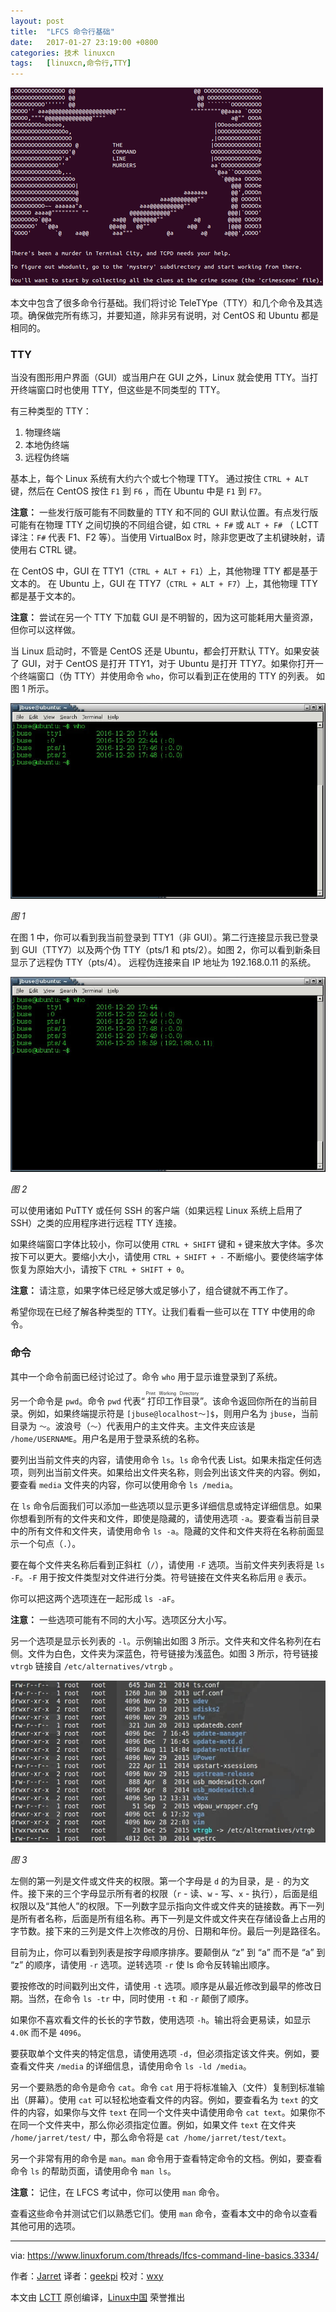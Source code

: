```yaml
---
layout: post
title:	"LFCS 命令行基础"
date:	2017-01-27 23:19:00 +0800 
categories:	技术 linuxcn 
tags:	[linuxcn,命令行,TTY]
---
```



![](/Asserts/Images/album/201701/27/231929evjai75ixudbv95s.png)


本文中包含了很多命令行基础。我们将讨论 TeleTYpe（TTY）和几个命令及其选项。确保做完所有练习，并要知道，除非另有说明，对 CentOS 和 Ubuntu 都是相同的。


### TTY


当没有图形用户界面（GUI）或当用户在 GUI 之外，Linux 就会使用 TTY。当打开终端窗口时也使用 TTY，但这些是不同类型的 TTY。


有三种类型的 TTY：


1. 物理终端
2. 本地伪终端
3. 远程伪终端


基本上，每个 Linux 系统有大约六个或七个物理 TTY。 通过按住 `CTRL + ALT` 键，然后在 CentOS 按住 `F1` 到 `F6` ，而在 Ubuntu 中是 `F1` 到 `F7`。


**注意：** 一些发行版可能有不同数量的 TTY 和不同的 GUI 默认位置。有点发行版可能有在物理 TTY 之间切换的不同组合键，如 `CTRL + F#` 或 `ALT + F#` （ LCTT 译注：`F#` 代表 F1、F2 等）。当使用 VirtualBox 时，除非您更改了主机键映射，请使用右 CTRL 键。


在 CentOS 中，GUI 在 TTY1（`CTRL + ALT + F1`）上，其他物理 TTY 都是基于文本的。 在 Ubuntu 上，GUI 在 TTY7（`CTRL + ALT + F7`）上，其他物理 TTY 都是基于文本的。


**注意：** 尝试在另一个 TTY 下加载 GUI 是不明智的，因为这可能耗用大量资源，但你可以这样做。


当 Linux 启动时，不管是 CentOS 还是 Ubuntu，都会打开默认 TTY。如果安装了 GUI，对于 CentOS 是打开 TTY1，对于 Ubuntu 是打开 TTY7。如果你打开一个终端窗口（伪 TTY）并使用命令 `who`，你可以看到正在使用的 TTY 的列表。 如图 1 所示。


![Figure 01.jpg](/Asserts/Images/album/201701/27/231950lpu1yor11cp0v1px.jpg)


*图 1*


在图 1 中，你可以看到我当前登录到 TTY1（非 GUI）。第二行连接显示我已登录到 GUI（TTY7）以及两个伪 TTY（pts/1 和 pts/2）。如图 2，你可以看到新条目显示了远程伪 TTY（pts/4）。 远程伪连接来自 IP 地址为 192.168.0.11 的系统。


![Figure 02.jpg](/Asserts/Images/album/201701/27/231952nbfigdsiqdxpf7kg.jpg)


*图 2*


可以使用诸如 PuTTY 或任何 SSH 的客户端（如果远程 Linux 系统上启用了 SSH）之类的应用程序进行远程 TTY 连接。


如果终端窗口字体比较小，你可以使用 `CTRL + SHIFT` 键和 `+` 键来放大字体。多次按下可以更大。要缩小大小，请使用 `CTRL + SHIFT + -` 不断缩小。要使终端字体恢复为原始大小，请按下 `CTRL + SHIFT + 0`。


**注意：** 请注意，如果字体已经足够大或足够小了，组合键就不再工作了。


希望你现在已经了解各种类型的 TTY。让我们看看一些可以在 TTY 中使用的命令。


### 命令


其中一个命令前面已经讨论过了。命令 `who` 用于显示谁登录到了系统。


另一个命令是 `pwd`。命令 `pwd` 代表“<ruby> 打印工作目录 <rp>  （ </rp> <rt>  Print Working Directory </rt> <rp>  ） </rp></ruby>”。该命令返回你所在的当前目录。例如，如果终端提示符是 `[jbuse@localhost〜]$`，则用户名为 `jbuse`，当前目录为 `〜`。波浪号（`〜`）代表用户的主文件夹。主文件夹应该是 `/home/USERNAME`。用户名是用于登录系统的名称。


要列出当前文件夹的内容，请使用命令 `ls`。`ls` 命令代表 List。如果未指定任何选项，则列出当前文件夹。如果给出文件夹名称，则会列出该文件夹的内容。例如，要查看 `media` 文件夹的内容，你可以使用命令 `ls /media`。


在 `ls` 命令后面我们可以添加一些选项以显示更多详细信息或特定详细信息。如果你想看到所有的文件夹和文件，即使是隐藏的，请使用选项 `-a`。要查看当前目录中的所有文件和文件夹，请使用命令 `ls -a`。隐藏的文件和文件夹将在名称前面显示一个句点（`.`）。


要在每个文件夹名称后看到正斜杠（`/`），请使用 `-F` 选项。当前文件夹列表将是 `ls -F`。`-F` 用于按文件类型对文件进行分类。符号链接在文件夹名称后用 `@` 表示。


你可以把这两个选项连在一起形成 `ls -aF`。


**注意：** 一些选项可能有不同的大小写。选项区分大小写。


另一个选项是显示长列表的 `-l`。示例输出如图 3 所示。文件夹和文件名称列在右侧。文件为白色，文件夹为深蓝色，符号链接为浅蓝色。如图 3 所示，符号链接 `vtrgb` 链接自 `/etc/alternatives/vtrgb` 。


![Figure 03.jpg](/Asserts/Images/album/201701/27/231954t3nzctsttvppnpnt.jpg)


*图 3*


左侧的第一列是文件或文件夹的权限。第一个字母是 `d` 的为目录，是 `-` 的为文件。接下来的三个字母显示所有者的权限（`r` - 读、`w` - 写、`x` - 执行），后面是组权限以及“其他人”的权限。下一列数字显示指向文件或文件夹的链接数。再下一列是所有者名称，后面是所有组名称。再下一列是文件或文件夹在存储设备上占用的字节数。接下来的三列是文件上次修改的月份、日期和年份。最后一列是路径名。


目前为止，你可以看到列表是按字母顺序排序。要颠倒从 “z” 到 “a” 而不是 “a” 到 “z” 的顺序，请使用 `-r` 选项。逆转选项 `-r` 使 ls 命​​令反转输出顺序。


要按修改的时间戳列出文件，请使用 `-t` 选项。顺序是从最近修改到最早的修改日期。当然，在命令 `ls -tr` 中，同时使用 `-t` 和 `-r` 颠倒了顺序。


如果你不喜欢看文件的长长的字节数，使用选项 `-h`。输出将会更易读，如显示 `4.0K` 而不是 `4096`。


要获取单个文件夹的特定信息，请使用选项 `-d`，但必须指定该文件夹。例如，要查看文件夹 `/media` 的详细信息，请使用命令 `ls -ld /media`。


另一个要熟悉的命令是命令 `cat`。命令 `cat` 用于将标准输入（文件）复制到标准输出（屏幕）。使用 `cat` 可以轻松地查看文件的内容。例如，要查看名为 `text` 的文件的内容，如果你与文件 `text` 在同一个文件夹中请使用命令 `cat text`。如果你不在同一个文件夹中，那么你必须指定位置。例如，如果文件 `text` 在文件夹 `/home/jarret/test/` 中，那么命令将是 `cat /home/jarret/test/text`。


另一个非常有用的命令是 `man`。`man` 命令用于查看特定命令的文档。例如，要查看命令 `ls` 的帮助页面，请使用命令 `man ls`。


**注意：** 记住，在 LFCS 考试中，你可以使用 `man` 命令。


查看这些命令并测试它们以熟悉它们。使用 `man` 命令，查看本文中的命令以查看其他可用的选项。




---


via: <https://www.linuxforum.com/threads/lfcs-command-line-basics.3334/>


作者：[Jarret](https://www.linuxforum.com/members/jarret.268/) 译者：[geekpi](https://github.com/geekpi) 校对：[wxy](https://github.com/wxy)


本文由 [LCTT](https://github.com/LCTT/TranslateProject) 原创编译，[Linux中国](https://linux.cn/) 荣誉推出
